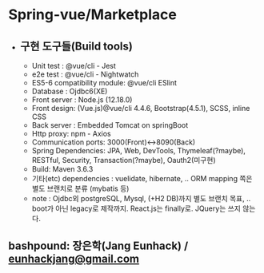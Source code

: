 # Spring-vue/Marketplace
+ ## 구현 도구들(Build tools)
  + Unit test : @vue/cli - Jest
  + e2e test : @vue/cli - Nightwatch
  + ES5-6 compatibility module: @vue/cli ESlint  
  + Database : Ojdbc6(XE)
  + Front server : Node.js (12.18.0)
  + Front design: (Vue.js)@vue/cli 4.4.6, Bootstrap(4.5.1), SCSS, inline CSS
  + Back server : Embedded Tomcat on springBoot
  + Http proxy: npm - Axios
  + Communication ports: 3000(Front)<->8090(Back)
  + Spring Dependencies: JPA, Web, DevTools, Thymeleaf(?maybe), RESTful, Security, Transaction(?maybe), Oauth2(미구현)
  + Build: Maven 3.6.3
  + 기타(etc) dependencies : vuelidate, hibernate, .. ORM mapping 쪽은 별도 브랜치로 분류 (mybatis 등)
  + note : Ojdbc외 postgreSQL, Mysql, (+H2 DB)까지 별도 브랜치 목표, .. boot가 아닌 legacy로 제작까지. React.js는 finally로. JQuery는 쓰지 않는다.
## bashpound: 장은학(Jang Eunhack) / eunhackjang@gmail.com
